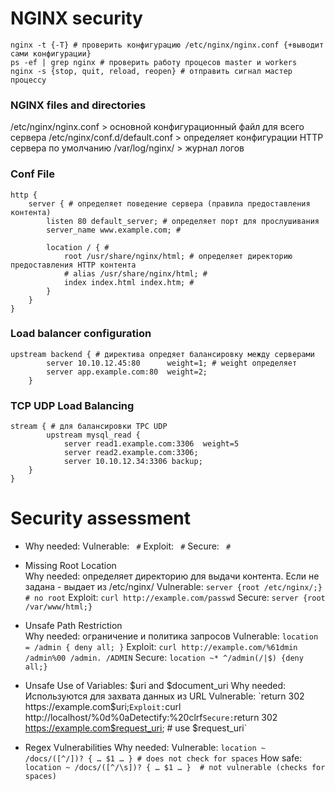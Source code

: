 # NGINX security

```
nginx -t {-T} # проверить конфигурацию /etc/nginx/nginx.conf {+выводит сами конфигурации}
ps -ef | grep nginx # проверить работу процесов master и workers
nginx -s {stop, quit, reload, reopen} # отправить сигнал мастер процессу
```

### NGINX files and directories
/etc/nginx/nginx.conf > основной конфигурационный файл для всего сервера
/etc/nginx/conf.d/default.conf > определяет конфигурации HTTP сервера по умолчанию
/var/log/nginx/ > журнал логов

### Conf File
```
http {
    server { # определяет поведение сервера (правила предоставления контента)
        listen 80 default_server; # определяет порт для прослушивания
        server_name www.example.com; #
        
        location / { #
            root /usr/share/nginx/html; # определяет директорию предоставления HTTP контента
            # alias /usr/share/nginx/html; #
            index index.html index.htm; #
        } 
    }
}    
```
### Load balancer configuration
```
upstream backend { # директива опредяет балансировку между серверами
        server 10.10.12.45:80      weight=1; # weight определяет 
        server app.example.com:80  weight=2;
    }
```
### TCP UDP Load Balancing
```
stream { # для балансировки TPC UDP
        upstream mysql_read {
            server read1.example.com:3306  weight=5
            server read2.example.com:3306;
            server 10.10.12.34:3306 backup;
    }
}
```

# Security assessment
*     
    Why needed: 
    Vulnerable: ` #`
    Exploit: ` #`
    Secure: ` #`

* Missing Root Location   
    Why needed: определяет директорию для выдачи контента. Если не задана - выдает из /etc/nginx/
    Vulnerable: `server {root /etc/nginx/;} # no root`
    Exploit: `curl http://example.com/passwd`
    Secure: `server {root /var/www/html;}`

* Unsafe Path Restriction    
    Why needed: ограничение и политика запросов
    Vulnerable: `location = /admin { deny all; }`
    Exploit: `curl http://example.com/%61dmin /admin%00 /admin. /ADMIN`
    Secure: `location ~* ^/admin(/|$) {deny all;}`

* Unsafe Use of Variables: $uri and $document_uri
    Why needed: Используются для захвата данных из URL
    Vulnerable: `return 302 https://example.com$uri;`
    Exploit: `curl http://localhost/%0d%0aDetectify:%20clrf`
    Secure: `return 302 https://example.com$request_uri; # use $request_uri`

* Regex Vulnerabilities
    Why needed:
    Vulnerable: `location ~ /docs/([^/])? { … $1 … } # does not check for spaces`
    How safe: `location ~ /docs/([^/\s])? { … $1 … }  # not vulnerable (checks for spaces)`